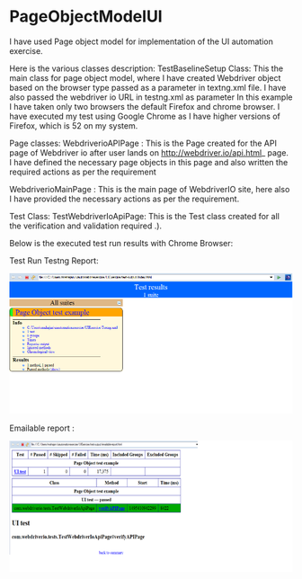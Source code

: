 # PageObjectModelUI
I have used Page object model for implementation of the UI automation exercise. 

Here is the various classes description:
TestBaselineSetup Class: This the main class for page object model, where I have  created  Webdriver object based on the browser type passed as a parameter in textng.xml file. I have also passed the webdriver io  URL in testng.xml as parameter
In this example I have taken only two browsers the default Firefox and chrome browser. I have executed my test using Google Chrome as I have higher versions of Firefox, which is 52 on my system. 

Page classes:
WebdriverioAPIPage : This is the Page created for the API page of Webdriver io after user lands on http://webdriver.io/api.html_ page. I have defined the necessary page objects in this page and also written the required actions as per the requirement

WebdriverioMainPage : This is the main page of WebdriverIO site, here also I have provided the necessary actions as per the requirement.

Test Class:
TestWebdriverIoApiPage: This is the Test class created for all the verification and validation required .).

Below is the executed test run results with Chrome Browser:


Test Run Testng Report:

![alt text](https://github.com/rhythm8416/PageObjectModelUI/blob/master/readme-images/Test%20run%201.png)

Emailable  report :
 
 ![alt text](https://github.com/rhythm8416/PageObjectModelUI/blob/master/readme-images/Emailable%20report.png)



